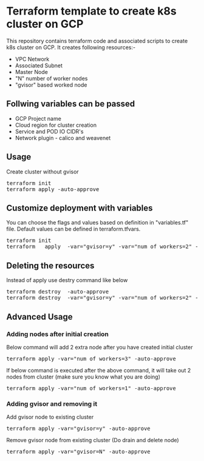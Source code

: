 # Terraform template to create k8s cluster on GCP

This repository contains terraform code and associated scripts to create k8s cluster on GCP.  It creates following resources:-

* VPC Network
* Associated Subnet
* Master Node
* "N" number of worker nodes
* "gvisor" based worked node

## Follwing variables can be passed

* GCP Project name
* Cloud region for cluster creation
* Service and POD IO CIDR's
* Network plugin - calico and weavenet

## Usage

Create cluster without gvisor
<pre>
terraform init
terraform apply -auto-approve
</pre>

## Customize deployment with variables

You can choose the flags and values based on definition in "variables.tf" file.
Default values can be defined in terraform.tfvars.
<pre>
terraform init
terraform   apply  -var="gvisor=y" -var="num_of_workers=2" -var="cni_provider=calico" -auto-approve
</pre>

## Deleting the resources

Instead of apply use destry command like below
<pre>
terraform destroy  -auto-approve
terraform destroy  -var="gvisor=y" -var="num_of_workers=2" -var="cni_provider=calico" -auto-approve
</pre>

## Advanced Usage

### Adding nodes after initial creation

Below command will add 2 extra node after you have created initial cluster
<pre>
terraform apply -var="num_of_workers=3" -auto-approve
</pre>
If below command is executed after the above command, it will take out 2 nodes from cluster (make sure you know what you are doing)
<pre>
terraform apply -var="num_of_workers=1" -auto-approve
</pre>

### Adding gvisor and removing it

Add gvisor node to existing cluster
<pre>
terraform apply -var="gvisor=y" -auto-approve
</pre>
Remove gvisor node from existing cluster (Do drain and delete node)
<pre>
terraform apply -var="gvisor=N" -auto-approve
</pre>